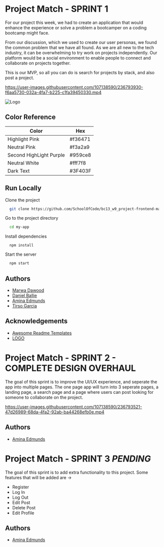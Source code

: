 # Project Match - SPRINT 1

For our project this week, we had to create an application that would enhance the experience 
or solve a problem a bootcamper on a coding bootcamp might face.  

From our discussion, which we used to create our user personas, 
we found the common problem that we have all found. As we are all new to the tech industry,
it can be overwhelming to try work on projects independently. Our platform would be a social environment 
to enable people to connect and collaborate on projects together.

This is our MVP, so all you can do is search for projects by stack, and also post a project.


https://user-images.githubusercontent.com/107138590/236793930-f6aa5730-032a-4fa7-b225-c1fa39450330.mp4



![Logo](src/fonts_images/wallpaper.png)

## Color Reference

| Color             | Hex                                                                |
| ----------------- | ------------------------------------------------------------------ |
| Highlight Pink |#f36471 |
| Neutral Pink | #f3a2a9|
| Second HighLight Purple | #959ce8 |
| Neutral White  |#fff7f8 |
| Dark Text  | #3F403F|


## Run Locally

Clone the project

```bash
  git clone https://github.com/SchoolOfCode/bc13_w9_project-frontend-madt
```

Go to the project directory

```bash
  cd my-app
```

Install dependencies

```react
  npm install
```

Start the server

```bash
  npm start
```


## Authors

- [Marwa Dawood](https://github.com/MarwaDawood)
- [Daniel Ballie](https://www.github.com/cmndgrab)
- [Amina Edmunds](https://www.github.com/edmundsamina)
- [Tirso Garcia](https://github.com/Tirsog)


## Acknowledgements

 - [Awesome Readme Templates](https://awesomeopensource.com/project/elangosundar/awesome-README-templates)
 - [LOGO](https://www.canva.com/)



# Project Match - SPRINT 2 - COMPLETE DESIGN OVERHAUL

The goal of this sprint is to improve the UI/UX experience, and seperate the app into multiple pages. The one page app will turn into 3 seperate pages, a landing page, a search page and a page where users can post looking for someone to collaborate on the project.




https://user-images.githubusercontent.com/107138590/236793521-47d26989-68da-4fa2-92ab-ba44268efb0e.mp4




## Authors

- [Amina Edmunds](https://www.github.com/edmundsamina)


# Project Match - SPRINT 3 *PENDING*

The goal of this sprint is to add extra functionality to this project. Some features that will be added are -> 

- Register
- Log In
- Log Out 
- Edit Post 
- Delete Post
- Edit Profile


## Authors

- [Amina Edmunds](https://www.github.com/edmundsamina)
